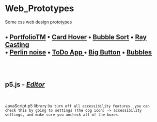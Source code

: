 # Web_Prototypes

Some css web design prototypes

##  • [PortfolioTM](https://smrnjeet222.github.io/Web_Prototypes) • [Card Hover](https://codepen.io/smrnjeet222/pen/RwaVmMY) • [Bubble Sort](https://editor.p5js.org/smrnjeet222/sketches/T0o5woDT5) • [Ray Casting](https://editor.p5js.org/smrnjeet222/sketches/j06TXs4ZF) <br> • [Perlin noise](https://editor.p5js.org/smrnjeet222/sketches/-e5P9I5Vn) • [ToDo App ](https://codepen.io/smrnjeet222/pen/vYGxWVK) • [Big Button](https://codepen.io/smrnjeet222/pen/pogBJvG) • [Bubbles](https://editor.p5js.org/smrnjeet222/sketches/0qitg-yFg)

<br><br>

## p5.js - [ _Editor_ ](https://editor.p5js.org/smrnjeet222/collections/fvtHa48dt)

<br>

JavaScript p5 library
`Do turn off all accessibility features. you can check this by going to settings (the cog icon) -> accessibility settings, and make sure you uncheck all of the boxes.`
